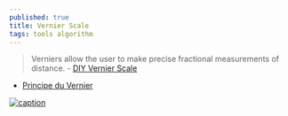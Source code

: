 ```yaml
---
published: true
title: Vernier Scale
tags: tools algorithm
---
```

> Verniers allow the user to make precise fractional measurements of distance. - [DIY Vernier Scale](https://www.instructables.com/DIY-Vernier-scale/)

- [Principe du Vernier](http://ressources.univ-lemans.fr/AccesLibre/UM/Pedago/physique/02/divers/vernier.html)

[![caption](http://ressources.univ-lemans.fr/AccesLibre/UM/Pedago/physique/02/divers/dessins/vernier.gif)](http://ressources.univ-lemans.fr/AccesLibre/UM/Pedago/physique/02/divers/vernier.html)
